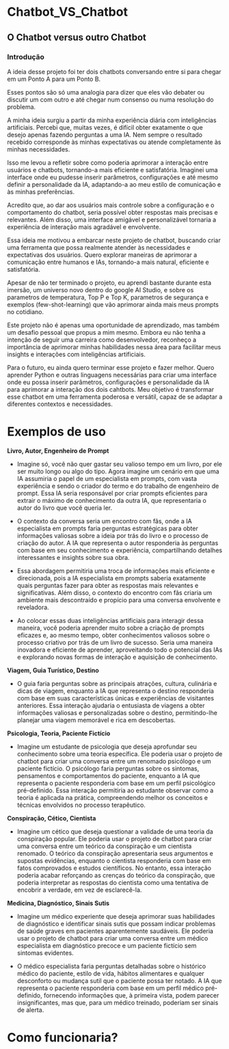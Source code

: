 # Chatbot_VS_Chatbot

## O Chatbot versus outro Chatbot

### **Introdução**

A ideia desse projeto foi ter dois chatbots conversando entre si para chegar em um Ponto A para um Ponto B.

Esses pontos são só uma analogia para dizer que eles vão debater ou discutir um com outro e até chegar num consenso ou numa resolução do problema.

A minha ideia surgiu a partir da minha experiência diária com inteligências artificiais. Percebi que, muitas vezes, é difícil obter exatamente o que desejo apenas fazendo perguntas a uma IA. Nem sempre o resultado recebido corresponde às minhas expectativas ou atende completamente às minhas necessidades.

Isso me levou a refletir sobre como poderia aprimorar a interação entre usuários e chatbots, tornando-a mais eficiente e satisfatória. Imaginei uma interface onde eu pudesse inserir parâmetros, configurações e até mesmo definir a personalidade da IA, adaptando-a ao meu estilo de comunicação e às minhas preferências.

Acredito que, ao dar aos usuários mais controle sobre a configuração e o comportamento do chatbot, seria possível obter respostas mais precisas e relevantes. Além disso, uma interface amigável e personalizável tornaria a experiência de interação mais agradável e envolvente.

Essa ideia me motivou a embarcar neste projeto de chatbot, buscando criar uma ferramenta que possa realmente atender às necessidades e expectativas dos usuários. Quero explorar maneiras de aprimorar a comunicação entre humanos e IAs, tornando-a mais natural, eficiente e satisfatória.

Apesar de não ter terminado o projeto, eu aprendi bastante durante esta imersão, um universo novo dentro do google AI Studio, e sobre os parametros de temperatura, Top P e Top K, parametros de segurança e exemplos (few-shot-learning) que vão aprimorar ainda mais meus prompts no cotidiano.

Este projeto não é apenas uma oportunidade de aprendizado, mas também um desafio pessoal que propus a mim mesmo. Embora eu não tenha a intenção de seguir uma carreira como desenvolvedor, reconheço a importância de aprimorar minhas habilidades nessa área para facilitar meus insights e interações com inteligências artificiais.

Para o futuro, eu ainda quero terminar esse projeto e fazer melhor. Quero aprender Python e outras linguagens necessárias para criar uma interface onde eu possa inserir parâmetros, configurações e personalidade da IA para aprimorar a interação dos dois cahtbots. Meu objetivo é transformar esse chatbot em uma ferramenta poderosa e versátil, capaz de se adaptar a diferentes contextos e necessidades.

# Exemplos de uso

**Livro, Autor, Engenheiro de Prompt**

- Imagine só, você não quer gastar seu valioso tempo em um livro, por ele ser muito longo ou algo do tipo. Agora imagine um cenário em que uma IA assumiria o papel de um especialista em prompts, com vasta experiência e sendo o criador do termo e do trabalho de engenheiro de prompt. Essa IA seria responsável por criar prompts eficientes para extrair o máximo de conhecimento da outra IA, que representaria o autor do livro que você queria ler.

- O contexto da conversa seria um encontro com fãs, onde a IA especialista em prompts faria perguntas estratégicas para obter informações valiosas sobre a ideia por trás do livro e o processo de criação do autor. A IA que representa o autor responderia às perguntas com base em seu conhecimento e experiência, compartilhando detalhes interessantes e insights sobre sua obra.

- Essa abordagem permitiria uma troca de informações mais eficiente e direcionada, pois a IA especialista em prompts saberia exatamente quais perguntas fazer para obter as respostas mais relevantes e significativas. Além disso, o contexto do encontro com fãs criaria um ambiente mais descontraído e propício para uma conversa envolvente e reveladora.

- Ao colocar essas duas inteligências artificiais para interagir dessa maneira, você poderia aprender muito sobre a criação de prompts eficazes e, ao mesmo tempo, obter conhecimentos valiosos sobre o processo criativo por trás de um livro de sucesso. Seria uma maneira inovadora e eficiente de aprender, aproveitando todo o potencial das IAs e explorando novas formas de interação e aquisição de conhecimento.

**Viagem, Guia Turístico, Destino**

- O guia faria perguntas sobre as principais atrações, cultura, culinária e dicas de viagem, enquanto a IA que representa o destino responderia com base em suas características únicas e experiências de visitantes anteriores. Essa interação ajudaria o entusiasta de viagens a obter informações valiosas e personalizadas sobre o destino, permitindo-lhe planejar uma viagem memorável e rica em descobertas.

**Psicologia, Teoria, Paciente Fictício**

- Imagine um estudante de psicologia que deseja aprofundar seu conhecimento sobre uma teoria específica. Ele poderia usar o projeto de chatbot para criar uma conversa entre um renomado psicólogo e um paciente fictício. O psicólogo faria perguntas sobre os sintomas, pensamentos e comportamentos do paciente, enquanto a IA que representa o paciente responderia com base em um perfil psicológico pré-definido. Essa interação permitiria ao estudante observar como a teoria é aplicada na prática, compreendendo melhor os conceitos e técnicas envolvidos no processo terapêutico.

**Conspiração, Cético, Cientista**

- Imagine um cético que deseja questionar a validade de uma teoria da conspiração popular. Ele poderia usar o projeto de chatbot para criar uma conversa entre um teórico da conspiração e um cientista renomado. O teórico da conspiração apresentaria seus argumentos e supostas evidências, enquanto o cientista responderia com base em fatos comprovados e estudos científicos. No entanto, essa interação poderia acabar reforçando as crenças do teórico da conspiração, que poderia interpretar as respostas do cientista como uma tentativa de encobrir a verdade, em vez de esclarecê-la.

**Medicina, Diagnóstico, Sinais Sutis**

- Imagine um médico experiente que deseja aprimorar suas habilidades de diagnóstico e identificar sinais sutis que possam indicar problemas de saúde graves em pacientes aparentemente saudáveis. Ele poderia usar o projeto de chatbot para criar uma conversa entre um médico especialista em diagnóstico precoce e um paciente fictício sem sintomas evidentes.

- O médico especialista faria perguntas detalhadas sobre o histórico médico do paciente, estilo de vida, hábitos alimentares e qualquer desconforto ou mudança sutil que o paciente possa ter notado. A IA que representa o paciente responderia com base em um perfil médico pré-definido, fornecendo informações que, à primeira vista, podem parecer insignificantes, mas que, para um médico treinado, poderiam ser sinais de alerta.

# Como funcionaria?







